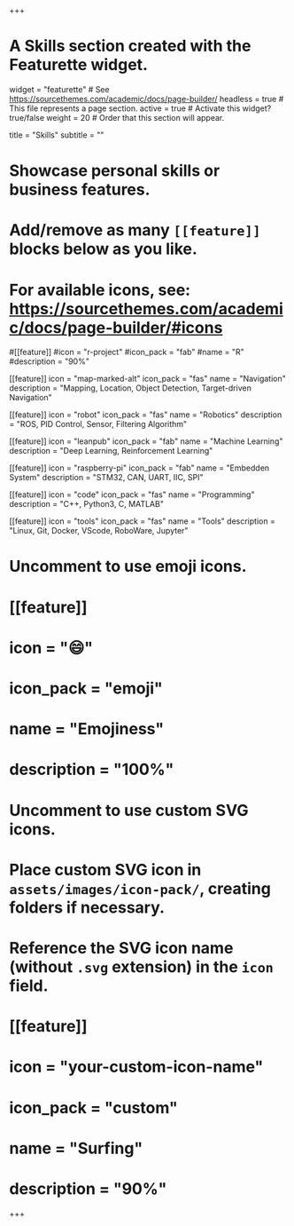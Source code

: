 +++
# A Skills section created with the Featurette widget.
widget = "featurette"  # See https://sourcethemes.com/academic/docs/page-builder/
headless = true  # This file represents a page section.
active = true  # Activate this widget? true/false
weight = 20  # Order that this section will appear.

title = "Skills"
subtitle = ""

# Showcase personal skills or business features.
# 
# Add/remove as many `[[feature]]` blocks below as you like.
# 
# For available icons, see: https://sourcethemes.com/academic/docs/page-builder/#icons

#[[feature]]
  #icon = "r-project"
  #icon_pack = "fab"
  #name = "R"
  #description = "90%"
  
[[feature]]
  icon = "map-marked-alt"
  icon_pack = "fas"
  name = "Navigation"
  description = "Mapping, Location, Object Detection, Target-driven Navigation"  
  
[[feature]]
  icon = "robot"
  icon_pack = "fas"
  name = "Robotics"
  description = "ROS, PID Control, Sensor, Filtering Algorithm"

[[feature]]
  icon = "leanpub"
  icon_pack = "fab"
  name = "Machine Learning"
  description = "Deep Learning, Reinforcement Learning"
  
[[feature]]
  icon = "raspberry-pi"
  icon_pack = "fab"
  name = "Embedden System"
  description = "STM32, CAN, UART, IIC, SPI" 
  
[[feature]]
  icon = "code"
  icon_pack = "fas"
  name = "Programming"
  description = "C++, Python3, C, MATLAB" 
  
[[feature]]
  icon = "tools"
  icon_pack = "fas"
  name = "Tools"
  description = "Linux, Git, Docker, VScode, RoboWare, Jupyter" 

# Uncomment to use emoji icons.
# [[feature]]
#  icon = ":smile:"
#  icon_pack = "emoji"
#  name = "Emojiness"
#  description = "100%"  

# Uncomment to use custom SVG icons.
# Place custom SVG icon in `assets/images/icon-pack/`, creating folders if necessary.
# Reference the SVG icon name (without `.svg` extension) in the `icon` field.
# [[feature]]
#  icon = "your-custom-icon-name"
#  icon_pack = "custom"
#  name = "Surfing"
#  description = "90%"

+++
